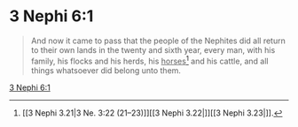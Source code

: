 # 3 Nephi 6:1

> And now it came to pass that the people of the Nephites did all return to their own lands in the twenty and sixth year, every man, with his family, his flocks and his herds, his <u>horses</u>[^a] and his cattle, and all things whatsoever did belong unto them.

[3 Nephi 6:1](https://www.churchofjesuschrist.org/study/scriptures/bofm/3-ne/6?lang=eng&id=p1#p1)


[^a]: [[3 Nephi 3.21|3 Ne. 3:22 (21–23)]][[3 Nephi 3.22|]][[3 Nephi 3.23|]].  

